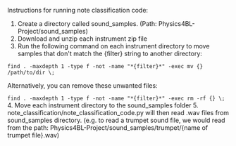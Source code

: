 Instructions for running note classification code:

1. Create a directory called sound_samples. (Path: Physics4BL-Project/sound_samples)
2. Download and unzip each instrument zip file
3. Run the following command on each instrument directory to move samples that don't match the {filter} string to another directory:

`find . -maxdepth 1 -type f -not -name "*{filter}*" -exec mv {} /path/to/dir \;`

Alternatively, you can remove these unwanted files:

`find . -maxdepth 1 -type f -not -name "*{filter}*" -exec rm -rf {} \;`
4. Move each instrument directory to the sound_samples folder
5. note_classification/note_classification_code.py will then read .wav files from sound_samples directory. (e.g. to read a trumpet sound file, we would read from the path: Physics4BL-Project/sound_samples/trumpet/{name of trumpet file}.wav)